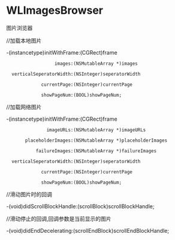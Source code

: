 # WLImagesBrowser
图片浏览器

//加载本地图片

-(instancetype)initWithFrame:(CGRect)frame

                      images:(NSMutableArray *)images
                      
      verticalSeperatorWidth:(NSInteger)seperatorWidth
      
                 currentPage:(NSInteger)currentPage
                 
                 showPageNum:(BOOL)showPageNum;

//加载网络图片

-(instancetype)initWithFrame:(CGRect)frame

                   imageURLs:(NSMutableArray *)imageURLs
                   
           placeholderImages:(NSMutableArray *)placeholderImages
           
               failureImages:(NSMutableArray *)failureImages
               
      verticalSeperatorWidth:(NSInteger)seperatorWidth
      
                 currentPage:(NSInteger)currentPage
                 
                 showPageNum:(BOOL)showPageNum;

//滑动图片时的回调

-(void)didScrollBlockHandle:(scrollBlock)scrollBlockHandle;

//滑动停止的回调,回调参数是当前显示的图片

-(void)didEndDecelerating:(scrollEndBlock)scrollEndBlockHandle;
